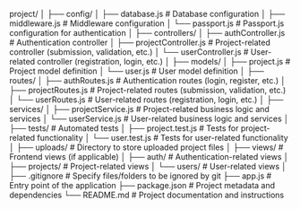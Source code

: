 project/
│
├── config/
│   ├── database.js         # Database configuration
│   ├── middleware.js       # Middleware configuration
│   └── passport.js         # Passport.js configuration for authentication
│
├── controllers/
│   ├── authController.js   # Authentication controller
│   ├── projectController.js # Project-related controller (submission, validation, etc.)
│   └── userController.js   # User-related controller (registration, login, etc.)
│
├── models/
│   ├── project.js          # Project model definition
│   └── user.js             # User model definition
│
├── routes/
│   ├── authRoutes.js       # Authentication routes (login, register, etc.)
│   ├── projectRoutes.js    # Project-related routes (submission, validation, etc.)
│   └── userRoutes.js       # User-related routes (registration, login, etc.)
│
├── services/
│   ├── projectService.js   # Project-related business logic and services
│   └── userService.js      # User-related business logic and services
│
├── tests/                  # Automated tests
│   ├── project.test.js     # Tests for project-related functionality
│   └── user.test.js        # Tests for user-related functionality
│
├── uploads/                # Directory to store uploaded project files
│
├── views/                  # Frontend views (if applicable)
│   ├── auth/               # Authentication-related views
│   ├── projects/           # Project-related views
│   └── users/              # User-related views
│
├── .gitignore              # Specify files/folders to be ignored by git
├── app.js                  # Entry point of the application
├── package.json            # Project metadata and dependencies
└── README.md               # Project documentation and instructions



